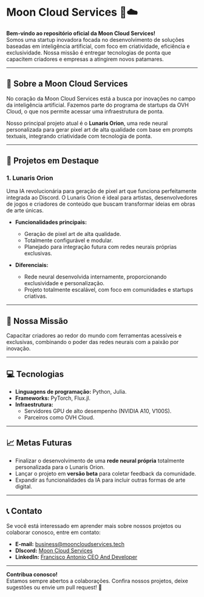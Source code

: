 # Moon Cloud Services 🌙☁️

**Bem-vindo ao repositório oficial da Moon Cloud Services!**  
Somos uma startup inovadora focada no desenvolvimento de soluções baseadas em inteligência artificial, com foco em criatividade, eficiência e exclusividade. Nossa missão é entregar tecnologias de ponta que capacitem criadores e empresas a atingirem novos patamares.

---

## 🚀 Sobre a Moon Cloud Services

No coração da Moon Cloud Services está a busca por inovações no campo da inteligência artificial. Fazemos parte do programa de startups da OVH Cloud, o que nos permite acessar uma infraestrutura de ponta.  

Nosso principal projeto atual é o **Lunaris Orion**, uma rede neural personalizada para gerar pixel art de alta qualidade com base em prompts textuais, integrando criatividade com tecnologia de ponta.  

---

## 🌌 Projetos em Destaque

### 1. **Lunaris Orion**
Uma IA revolucionária para geração de pixel art que funciona perfeitamente integrada ao Discord. O Lunaris Orion é ideal para artistas, desenvolvedores de jogos e criadores de conteúdo que buscam transformar ideias em obras de arte únicas.

- **Funcionalidades principais:**
  - Geração de pixel art de alta qualidade.
  - Totalmente configurável e modular.
  - Planejado para integração futura com redes neurais próprias exclusivas.

- **Diferenciais:**
  - Rede neural desenvolvida internamente, proporcionando exclusividade e personalização.
  - Projeto totalmente escalável, com foco em comunidades e startups criativas.

---

## 🌟 Nossa Missão

Capacitar criadores ao redor do mundo com ferramentas acessíveis e exclusivas, combinando o poder das redes neurais com a paixão por inovação.

---

## 💻 Tecnologias

- **Linguagens de programação:** Python, Julia.  
- **Frameworks:** PyTorch, Flux.jl.  
- **Infraestrutura:** 
  - Servidores GPU de alto desempenho (NVIDIA A10, V100S).  
  - Parceiros como OVH Cloud.  

---

## 📈 Metas Futuras

- Finalizar o desenvolvimento de uma **rede neural própria** totalmente personalizada para o Lunaris Orion.  
- Lançar o projeto em **versão beta** para coletar feedback da comunidade.  
- Expandir as funcionalidades da IA para incluir outras formas de arte digital.  

---

## 📞 Contato

Se você está interessado em aprender mais sobre nossos projetos ou colaborar conosco, entre em contato:  

- **E-mail:** [business@mooncloudservices.tech](mailto:business@mooncloudservices.tech)  
- **DIscord:** [Moon Cloud Services](https://discord.gg/JNsfzEwMtC)  
- **LinkedIn:** [Francisco Antonio CEO And Developer](https://www.linkedin.com/in/francisco-antonio-0434aa284/)  

---

**Contribua conosco!**  
Estamos sempre abertos a colaborações. Confira nossos projetos, deixe sugestões ou envie um pull request! 🌟  
